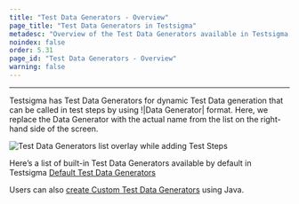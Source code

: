 ```yaml
---
title: "Test Data Generators - Overview"
page_title: "Test Data Generators in Testsigma"
metadesc: "Overview of the Test Data Generators available in Testsigma used to generate Test Data dynamically during the test execution"
noindex: false
order: 5.31
page_id: "Test Data Generators - Overview"
warning: false
---
```


---

Testsigma has Test Data Generators for dynamic Test Data generation that can be called in test steps by using !|Data Generator| format. Here, we replace the Data Generator with the actual name from the list on the right-hand side of the screen.

![Test Data Generators list overlay while adding Test Steps](https://s3.amazonaws.com/static-docs.testsigma.com/new_images/test-data/data-generators/overview/test-data-generators-list-add-test-steps.gif)

Here’s a list of built-in Test Data Generators available by default in Testsigma
[Default Test Data Generators](https://testsigma.com/docs/test-data/data-generators/defalut-list/)
 
Users can also [create Custom Test Data Generators](https://testsigma.com/tutorials/addons/how-create-addons-test-data-generators/) using Java.
